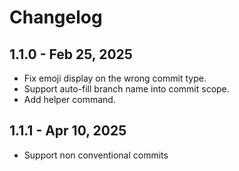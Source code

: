 # Changelog

## **1.1.0** - Feb 25, 2025

- Fix emoji display on the wrong commit type.
- Support auto-fill branch name into commit scope.
- Add helper command.

## **1.1.1** - Apr 10, 2025
- Support non conventional commits
